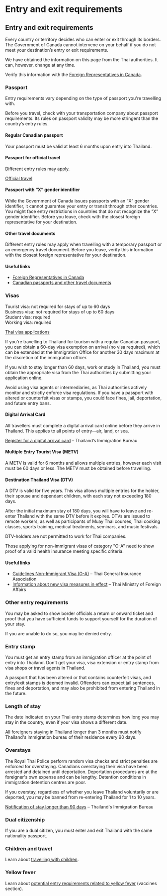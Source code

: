 # Entry and exit requirements

## Entry and exit requirements

Every country or territory decides who can enter or exit through its borders. The Government of Canada cannot intervene on your behalf if you do not meet your destination’s entry or exit requirements.

We have obtained the information on this page from the Thai authorities. It can, however, change at any time.

Verify this information with the [Foreign Representatives in Canada](https://www.international.gc.ca/protocol-protocole/reps.aspx?lang=eng).

### Passport

Entry requirements vary depending on the type of passport you're travelling with.

Before you travel, check with your transportation company about passport requirements. Its rules on passport validity may be more stringent than the country’s entry rules.

#### Regular Canadian passport

Your passport must be valid at least 6 months upon entry into Thailand.

#### Passport for official travel

Different entry rules may apply.

[Official travel](https://www.canada.ca/en/immigration-refugees-citizenship/services/canadian-passports/official-travel.html)

#### Passport with “X” gender identifier

While the Government of Canada issues passports with an “X” gender identifier, it cannot guarantee your entry or transit through other countries. You might face entry restrictions in countries that do not recognize the “X” gender identifier. Before you leave, check with the closest foreign representative for your destination.

#### Other travel documents

Different entry rules may apply when travelling with a temporary passport or an emergency travel document. Before you leave, verify this information with the closest foreign representative for your destination.

#### Useful links

* [Foreign Representatives in Canada](https://www.international.gc.ca/protocol-protocole/reps.aspx?lang=eng)
* [Canadian passports and other travel documents](http://www.canada.ca/passport)

### Visas

Tourist visa: not required for stays of up to 60 days   
Business visa: not required for stays of up to 60 days  
Student visa: required   
Working visa: required

[Thai visa applications](https://thaievisa.go.th/)

If you're travelling to Thailand for tourism with a regular Canadian passport, you can obtain a 60-day visa exemption on arrival (no visa required), which can be extended at the Immigration Office for another 30 days maximum at the discretion of the immigration officer.

If you wish to stay longer than 60 days, work or study in Thailand, you must obtain the appropriate visa from the Thai authorities by submitting your application online.

Avoid using visa agents or intermediaries, as Thai authorities actively monitor and strictly enforce visa regulations. If you have a passport with altered or counterfeit visas or stamps, you could face fines, jail, deportation, and future entry bans.

#### Digital Arrival Card

All travellers must complete a digital arrival card online before they arrive in Thailand. This applies to all points of entry—air, land, or sea.

[Register for a digital arrival card](https://tdac.immigration.go.th/) – Thailand’s Immigration Bureau

#### Multiple Entry Tourist Visa (METV)

A METV is valid for 6 months and allows multiple entries, however each visit must be 60 days or less. The METV must be obtained before travelling.

#### Destination Thailand Visa (DTV)

A DTV is valid for five years. This visa allows multiple entries for the holder, their spouse and dependant children, with each stay not exceeding 180 days.

After the initial maximum stay of 180 days, you will have to leave and re-enter Thailand with the same DTV before it expires. DTVs are issued to remote workers, as well as participants of Muay Thai courses, Thai cooking classes, sports training, medical treatments, seminars, and music festivals.

DTV-holders are not permitted to work for Thai companies.

Those applying for non-immigrant visas of category "O-A" need to show proof of a valid health insurance meeting specific criteria.

#### Useful links

* [Guidelines Non-Immigrant Visa (O-A)](http://longstay.tgia.org/guidelineoa) – Thai General Insurance Association
* [Information about new visa measures in effect](https://www.mfa.go.th/en/content/thailandnewvisa-en?page=5d5bd3da15e39c306002aaf9&menu=5d5bd3cb15e39c306002a9b0) – Thai Ministry of Foreign Affairs

### Other entry requirements

You may be asked to show border officials a return or onward ticket and proof that you have sufficient funds to support yourself for the duration of your stay.

If you are unable to do so, you may be denied entry.

### Entry stamp

You must get an entry stamp from an immigration officer at the point of entry into Thailand. Don't get your visa, visa extension or entry stamp from visa shops or travel agents in Thailand.

A passport that has been altered or that contains counterfeit visas, and entry/exit stamps is deemed invalid. Offenders can expect jail sentences, fines and deportation, and may also be prohibited from entering Thailand in the future.

### Length of stay

The date indicated on your Thai entry stamp determines how long you may stay in the country, even if your visa shows a different date.

All foreigners staying in Thailand longer than 3 months must notify Thailand's immigration bureau of their residence every 90 days.

### Overstays

The Royal Thai Police perform random visa checks and strict penalties are enforced for overstaying. Canadians overstaying their visa have been arrested and detained until deportation. Deportation procedures are at the foreigner's own expense and can be lengthy. Detention conditions in immigration detention centres are poor.

If you overstay, regardless of whether you leave Thailand voluntarily or are deported, you may be banned from re-entering Thailand for 1 to 10 years.

[Notification of stay longer than 90 days](https://www.immigration.go.th/en/?page_id=1666) – Thailand's Immigration Bureau

### Dual citizenship

If you are a dual citizen, you must enter and exit Thailand with the same nationality passport.

### Children and travel

Learn about [travelling with children](http://travel.gc.ca/travelling/children).

### Yellow fever

Learn about [potential entry requirements related to yellow fever](#health) (vaccines section).